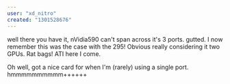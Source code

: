 ```yaml
---
user: "xd_nitro"
created: "1301528676"
---
```


well there you have it, nVidia590 can't span across it's 3 ports. gutted. I now remember this was the case with the 295! Obvious really considering it two GPUs. Rat bags! ATI here I come. 

Oh well, got a nice card for when I'm (rarely) using a single port. hmmmmmmmmmm++++++
